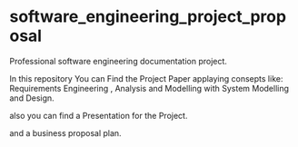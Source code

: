 # software_engineering_project_proposal

Professional software engineering documentation project.

In this repository You can Find the Project Paper applaying consepts like: Requirements Engineering , Analysis and Modelling with System Modelling and Design.

also you can find a Presentation for the Project.

and a business proposal plan.
